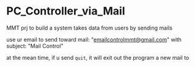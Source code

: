 # PC_Controller_via_Mail
MMT prj to build a system takes data from users by sending mails

use ur email to send toward mail: "emailcontrolmmt@gmail.com"
with subject: "Mail Control"

at the mean time, if u send `quit`, it will exit out the program
a new mail to 